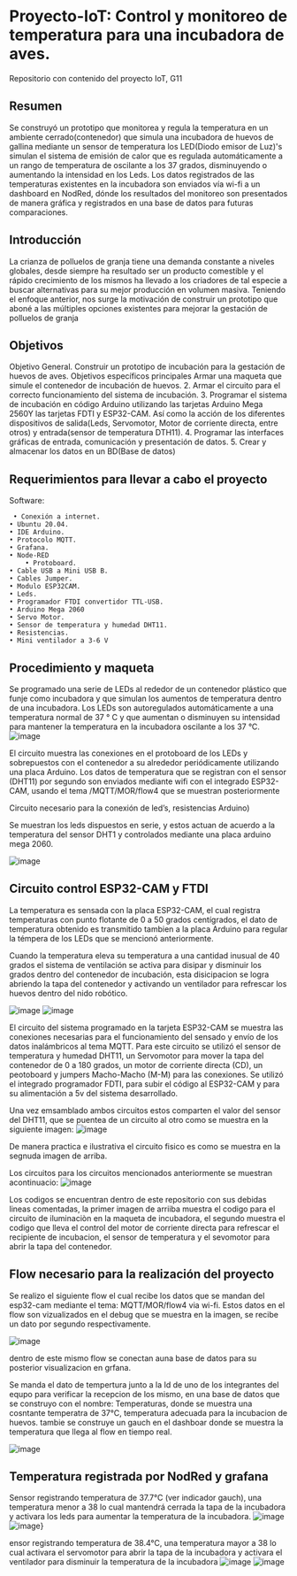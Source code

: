 # Proyecto-IoT: Control y monitoreo de temperatura para una incubadora de aves.
Repositorio con contenido del proyecto IoT, G11
## Resumen
Se construyó un prototipo que monitorea y regula la temperatura en un ambiente cerrado(contenedor) que simula una incubadora de huevos de gallina mediante un sensor de temperatura los LED(Diodo emisor de Luz)'s simulan el sistema de emisión de calor que es regulada automáticamente a un rango de temperatura de oscilante a los 37 grados, disminuyendo o aumentando la intensidad en los Leds. Los datos registrados de las temperaturas existentes en la incubadora son enviados   vía wi-fi a un dashboard en NodRed, dónde los resultados del monitoreo son presentados de manera gráfica y registrados en una base de datos para futuras comparaciones.
##  Introducción
La crianza de polluelos de granja tiene una demanda constante a niveles globales, desde siempre ha resultado ser un producto comestible y el rápido crecimiento de los mismos ha llevado a los criadores de tal especie a buscar alternativas para su mejor producción en volumen masiva.
Teniendo el enfoque anterior, nos surge la motivación de construir   un prototipo que aboné a las múltiples opciones existentes para mejorar la gestación de polluelos de granja
##  Objetivos
Objetivo General. Construir un prototipo de incubación para la gestación de huevos de aves.
Objetivos específicos principales
Armar una maqueta que simule el contenedor de incubación de huevos.
2. Armar el circuito para el correcto funcionamiento del sistema de incubación.
3. Programar el sistema de incubación en código Arduino utilizando las tarjetas Arduino Mega 2560Y las tarjetas FDTI y ESP32-CAM. Así como la acción de los diferentes dispositivos de salida(Leds, Servomotor, Motor de corriente directa, entre otros)  y entrada(sensor de temperatura DTH11).
4. Programar las interfaces gráficas de entrada, comunicación y presentación de datos.
5. Crear y almacenar los datos en un BD(Base de datos)

## Requerimientos para llevar a cabo el proyecto
Software:

     • Conexión a internet.
    • Ubuntu 20.04.
    • IDE Arduino.
    • Protocolo MQTT.
    • Grafana.
    • Node-RED
        • Protoboard.
    • Cable USB a Mini USB B.
    • Cables Jumper.
    • Modulo ESP32CAM.
    • Leds.
    • Programador FTDI convertidor TTL-USB.
    • Arduino Mega 2060
    • Servo Motor.
    • Sensor de temperatura y humedad DHT11.
    • Resistencias.
    • Mini ventilador a 3-6 V

## Procedimiento y maqueta

Se programado una serie de LEDs al rededor de un contenedor plástico que funje como incubadora  y que simulan los aumentos de temperatura dentro de una incubadora.
Los LEDs son autoregulados automáticamente a una temperatura normal de 37 ° C y que aumentan o disminuyen su intensidad para mantener la temperatura en la incubadora oscilante a los 37 °C.
![image](https://github.com/Gustavo-M-A/Proyecto-IoT/assets/133837622/30d743c4-07e9-41d1-9173-950ca78a6224)

El circuito muestra las conexiones en el protoboard de los LEDs y sobrepuestos con el contenedor a su alrededor periódicamente utilizando una placa Arduino.
Los datos de temperatura que se registran con el sensor (DHT11) por segundo son enviados mediante wifi con el integrado ESP32-CAM, usando el tema /MQTT/MOR/flow4 que se muestran posteriormente

Circuito necesario para la conexión de led’s, resistencias Arduino)

Se muestran los leds dispuestos en serie, y estos actuan de acuerdo a la temperatura del sensor DHT1 y controlados mediante una placa arduino mega 2060.

![image](https://github.com/Gustavo-M-A/Proyecto-IoT/assets/133837622/090a863d-1873-461a-b469-3f251e3e4f00)

## Circuito control ESP32-CAM y FTDI
La temperatura es sensada con la placa ESP32-CAM, el cual registra temperaturas con punto flotante de 0 a 50 grados centígrados, el dato de temperatura obtenido es transmitido tambien a la placa Arduino para regular la témpera de los LEDs que se mencionó anteriormente.


 Cuando la temperatura eleva su temperatura a una cantidad inusual de 40 grados el sistema de ventilación se activa para disipar y disminuir los grados dentro del contenedor de incubación, esta disicipacion se logra abriendo la tapa del contenedor y activando un ventilador para refrescar los huevos dentro del nido robótico.
 
 ![image](https://github.com/Gustavo-M-A/Proyecto-IoT/assets/133837622/58541e0c-2526-4fcc-ae98-cd33b31c675c)
 ![image](https://github.com/Gustavo-M-A/Proyecto-IoT/assets/133837622/5dd65337-2c62-494d-8270-12da75f288c5)

El circuito del sistema programado en la tarjeta ESP32-CAM se muestra las conexiones necesarias para el funcionamiento del sensado y envío de los datos inalámbricos al tema MQTT.
Para este circuito se utilizó el sensor de temperatura y humedad DHT11, un Servomotor para mover la tapa del contenedor de 0 a 180 grados, un motor de corriente directa (CD), un peotoboard y jumpers Macho-Macho (M-M) para las conexiones.
Se utilizó el integrado programador FDTI, para subir el código al ESP32-CAM y para su alimentación a 5v del sistema desarrollado.

Una vez emsamblado ambos circuitos estos comparten el valor del sensor del DHT11, que se puentea de un circuito al otro como se muestra en la siguiente imagen: 
![image](https://github.com/Gustavo-M-A/Proyecto-IoT/assets/133837622/55d5aff6-12ec-476e-996f-96380f274d11)

De manera practica  e ilustrativa el circuito fisico es como se muestra en la segnuda imagen de arriba.

Los circuitos para los circuitos mencionados anteriormente se muestran acontinuacio: 
![image](https://github.com/Gustavo-M-A/Proyecto-IoT/assets/133837622/85af2701-bd87-4abb-b9bd-9f93f2689dfa)

Los codigos se encuentran dentro de este repositorio con sus  debidas lineas comentadas, la primer imagen de arriiba muestra el  codigo para el circuito de iluminaciòn en la maqueta de incubadora, el segundo muestra el codigo que lleva el control del motor de corriente directa para refrescar el recipiente de incubacion, el sensor de temperatura y el sevomotor para abrir la tapa del contenedor.

## Flow necesario para la realización del proyecto

Se realizo el siguiente flow el cual recibe los datos que se mandan del esp32-cam mediante el tema: MQTT/MOR/flow4 via  wi-fi.
Estos datos en el flow son vizualizados en el debug que se muestra en la imagen, se recibe un dato por segundo respectivamente.

![image](https://github.com/Gustavo-M-A/Proyecto-IoT/assets/133837622/2f6bad98-226b-4367-b922-085f9bf8fa57)

dentro de este mismo flow se conectan auna base de datos para su posterior visualizacion en grfana.

Se manda el dato de tempertura junto a la Id de uno de los integrantes del equpo para verificar la recepcion de los mismo, en una 
base de datos que se construyo con el nombre: Temperaturas, donde se muestra una cosntante temperatra de 37°C, temperatura adecuada para la incubacion de huevos. tambie se construye un gauch en el dashboar donde se muestra la temperatura que llega al flow en tiempo real.

![image](https://github.com/Gustavo-M-A/Proyecto-IoT/assets/133837622/81f6b094-0363-4b57-aa09-25953f307068)


## Temperatura registrada por NodRed y grafana 

Sensor registrando temperatura de 37.7°C (ver indicador gauch), una temperatura menor a 38 lo cual mantendrá cerrada la tapa de la incubadora y activara los leds para aumentar la temperatura de la incubadora.
![image](https://github.com/Gustavo-M-A/Proyecto-IoT/assets/133837622/fba2e61d-1d0b-4689-9237-df8f53d657ca)
![image](https://github.com/Gustavo-M-A/Proyecto-IoT/assets/133837622/8d143927-cf36-47c9-866a-5c2774651236)}

ensor registrando temperatura de 38.4°C, una temperatura mayor a 38 lo cual activara el servomotor para abrir la tapa de la incubadora y activara el ventilador para disminuir la temperatura de la incubadora
![image](https://github.com/Gustavo-M-A/Proyecto-IoT/assets/133837622/463a078f-88f4-4d5c-b24d-1b8d7b7aa448)
![image](https://github.com/Gustavo-M-A/Proyecto-IoT/assets/133837622/ef4f3f03-6b2f-48be-87d8-190cecb7ea7b)









